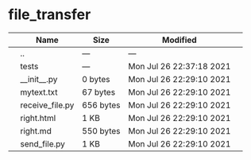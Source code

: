 file\_transfer
==============

<table><thead><tr class="header"><th></th><th>Name</th><th>Size</th><th>Modified</th><th></th></tr></thead><tbody><tr class="odd"><td></td><td><span class="goup">..</span></td><td>—</td><td>—</td><td></td></tr><tr class="even"><td></td><td><span class="name">tests</span></td><td>—</td><td>Mon Jul 26 22:37:18 2021</td><td></td></tr><tr class="odd"><td></td><td><span class="name">__init__.py</span></td><td>0 bytes</td><td>Mon Jul 26 22:29:10 2021</td><td></td></tr><tr class="even"><td></td><td><span class="name">mytext.txt</span></td><td>67 bytes</td><td>Mon Jul 26 22:29:10 2021</td><td></td></tr><tr class="odd"><td></td><td><span class="name">receive_file.py</span></td><td>656 bytes</td><td>Mon Jul 26 22:29:10 2021</td><td></td></tr><tr class="even"><td></td><td><span class="name">right.html</span></td><td>1 KB</td><td>Mon Jul 26 22:29:10 2021</td><td></td></tr><tr class="odd"><td></td><td><span class="name">right.md</span></td><td>550 bytes</td><td>Mon Jul 26 22:29:10 2021</td><td></td></tr><tr class="even"><td></td><td><span class="name">send_file.py</span></td><td>1 KB</td><td>Mon Jul 26 22:29:10 2021</td><td></td></tr></tbody></table>
